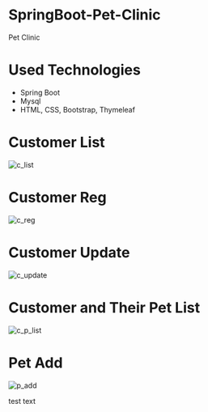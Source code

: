 # SpringBoot-Pet-Clinic
Pet Clinic
# Used Technologies
- Spring Boot
- Mysql
- HTML, CSS, Bootstrap, Thymeleaf
# Customer List
![c_list](https://user-images.githubusercontent.com/45649966/106014118-8f23c800-60eb-11eb-8027-1b9b9a55b285.PNG)
# Customer Reg
![c_reg](https://user-images.githubusercontent.com/45649966/106014139-9519a900-60eb-11eb-942b-8fd9c506cc10.PNG)
# Customer Update
![c_update](https://user-images.githubusercontent.com/45649966/106014153-99de5d00-60eb-11eb-97ba-21933b5673aa.PNG)
# Customer and Their Pet List
![c_p_list](https://user-images.githubusercontent.com/45649966/106014194-a367c500-60eb-11eb-962f-89388a9e0641.PNG)
# Pet Add
![p_add](https://user-images.githubusercontent.com/45649966/106014215-a82c7900-60eb-11eb-8ee7-0352eae9f981.PNG)

test text